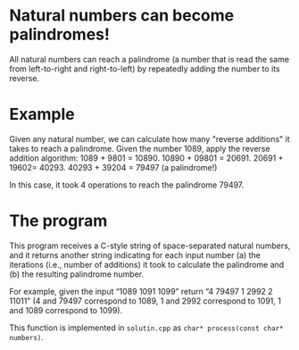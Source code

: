 # Natural numbers can become palindromes!
All natural numbers can reach a palindrome (a number that is read the same from left-to-right and 
right-to-left) by repeatedly adding the number to its reverse.

# Example
Given any natural number, we can calculate how many "reverse additions" it takes to reach a palindrome.
Given the number 1089, apply the reverse addition algorithm:
1089 + 9801 = 10890.
              10890 + 09801 = 20691.
                              20691 + 19602= 40293.
                                             40293 + 39204 = 79497 (a palindrome!)

In this case, it took 4 operations to reach the palindrome 79497.

# The program
This program receives a C-style string of space-separated natural numbers, and it
returns another string indicating for each input number (a) the iterations (i.e., number of
additions) it took to calculate the palindrome and (b) the resulting palindrome number.

For example, given the input “1089 1091 1099” 
return “4 79497 1 2992 2 11011” 
(4 and 79497 correspond to 1089, 1 and 2992 correspond to 1091, 1 and 1089 correspond to 1099).

This function is implemented in `solutin.cpp` as `char* process(const char* numbers)`.
